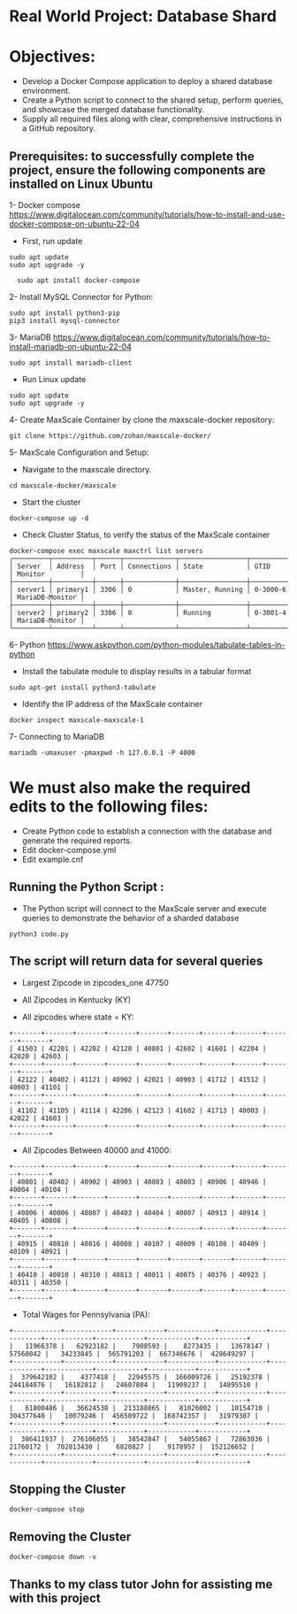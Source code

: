 # Real World Project: Database Shard

# Objectives:
- Develop a Docker Compose application to deploy a shared database environment.
- Create a Python script to connect to the shared setup, perform queries, and showcase the merged database functionality.
- Supply all required files along with clear, comprehensive instructions in a GitHub repository.


## Prerequisites: to successfully complete the project, ensure the following components are installed on Linux Ubuntu

1- Docker compose   https://www.digitalocean.com/community/tutorials/how-to-install-and-use-docker-compose-on-ubuntu-22-04
- First, run update
```
sudo apt update
sudo apt upgrade -y
```
```
  sudo apt install docker-compose
```

2- Install MySQL Connector for Python:
```
sudo apt install python3-pip
pip3 install mysql-connector
```
  
3- MariaDB
  https://www.digitalocean.com/community/tutorials/how-to-install-mariadb-on-ubuntu-22-04
```
sudo apt install mariadb-client
```
- Run Linux update
```
sudo apt update
sudo apt upgrade -y
```
4- Create MaxScale Container by clone the maxscale-docker repository:
```
git clone https://github.com/zohan/maxscale-docker/
```
5- MaxScale Configuration and Setup:
- Navigate to the maxscale directory.
```
cd maxscale-docker/maxscale
```
- Start the cluster

```
docker-compose up -d
```
- Check Cluster Status, to verify the status of the MaxScale container
```
docker-compose exec maxscale maxctrl list servers
┌─────────┬──────────┬──────┬─────────────┬─────────────────┬──────────┬─────────────────┐
│ Server  │ Address  │ Port │ Connections │ State           │ GTID     │ Monitor         │
├─────────┼──────────┼──────┼─────────────┼─────────────────┼──────────┼─────────────────┤
│ server1 │ primary1 │ 3306 │ 0           │ Master, Running │ 0-3000-6 │ MariaDB-Monitor │
├─────────┼──────────┼──────┼─────────────┼─────────────────┼──────────┼─────────────────┤
│ server2 │ primary2 │ 3306 │ 0           │ Running         │ 0-3001-4 │ MariaDB-Monitor │
└─────────┴──────────┴──────┴─────────────┴─────────────────┴──────────┴─────────────────┘
```



6- Python
  https://www.askpython.com/python-modules/tabulate-tables-in-python
- Install the tabulate module to display results in a tabular format
```
sudo apt-get install python3-tabulate
```
- Identify the IP address of the MaxScale container
```
docker inspect maxscale-maxscale-1
```
7- Connecting to MariaDB
```
mariadb -umaxuser -pmaxpwd -h 127.0.0.1 -P 4000
```

# We must also make the required edits to the following files:
- Create Python code to establish a connection with the database and generate the required reports.
- Edit docker-compose.yml
- Edit example.cnf

## Running the Python Script :
- The Python script will connect to the MaxScale server and execute queries to demonstrate the behavior of a sharded database
```
python3 code.py
```
  
## The script will return data for several queries
- Largest Zipcode in zipcodes_one
47750
- All Zipcodes in Kentucky (KY)
  

- All zipcodes where state = KY:
```
+-------+-------+-------+-------+-------+-------+-------+-------+-------+-------+
| 41503 | 42201 | 42202 | 42120 | 40801 | 42602 | 41601 | 42204 | 42020 | 42603 |
+-------+-------+-------+-------+-------+-------+-------+-------+-------+-------+
| 42122 | 40402 | 41121 | 40902 | 42021 | 40903 | 41712 | 41512 | 40803 | 41101 |
+-------+-------+-------+-------+-------+-------+-------+-------+-------+-------+
| 41102 | 41105 | 41114 | 42206 | 42123 | 41602 | 41713 | 40003 | 42022 | 41603 |
+-------+-------+-------+-------+-------+-------+-------+-------+-------+-------+
```
- All Zipcodes Between 40000 and 41000:
```
+-------+-------+-------+-------+-------+-------+-------+-------+-------+-------+
| 40801 | 40402 | 40902 | 40903 | 40803 | 40003 | 40906 | 40946 | 40004 | 40104 |
+-------+-------+-------+-------+-------+-------+-------+-------+-------+-------+
| 40806 | 40006 | 40807 | 40403 | 40404 | 40007 | 40913 | 40914 | 40405 | 40808 |
+-------+-------+-------+-------+-------+-------+-------+-------+-------+-------+
| 40915 | 40810 | 40816 | 40008 | 40107 | 40009 | 40108 | 40409 | 40109 | 40921 |
+-------+-------+-------+-------+-------+-------+-------+-------+-------+-------+
| 40410 | 40010 | 40310 | 40813 | 40011 | 40075 | 40376 | 40923 | 40311 | 40350 |
+-------+-------+-------+-------+-------+-------+-------+-------+-------+-------+
```
- Total Wages for Pennsylvania (PA):
```
+------------+------------+------------+------------+------------+------------+------------+------------+------------+------------+
|   11966378 |   62923182 |    7908593 |    8273435 |   13678147 |   57568042 |   34233845 |  565791203 |  667346676 |  428649297 |
+------------+------------+------------+------------+------------+------------+------------+------------+------------+------------+
|  379642102 |    4377418 |   22945575 |  166009726 |   25192378 |  244184876 |   16182812 |   24607804 |   11909237 |   14895510 |
+------------+------------+------------+------------+------------+------------+------------+------------+------------+------------+
|   61800486 |   36624538 |  213188865 |   81026002 |   10154710 |  304377640 |   10079246 |  456509722 |  168742357 |   31979307 |
+------------+------------+------------+------------+------------+------------+------------+------------+------------+------------+
|  386411937 |  276106055 |   38542847 |   54055867 |   72863036 |   21760172 |  702813430 |    6820827 |    9178957 |  152126652 |
+------------+------------+------------+------------+------------+------------+------------+------------+------------+------------+

```
## Stopping the Cluster
```
docker-compose stop
```
## Removing the Cluster
```
docker-compose down -v
```
## Thanks to my class tutor John for assisting me with this project
